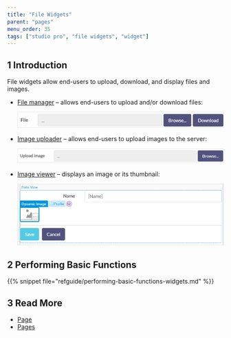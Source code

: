 ```yaml
---
title: "File Widgets"
parent: "pages"
menu_order: 35
tags: ["studio pro", "file widgets", "widget"]
---
```


## 1 Introduction

File widgets allow end-users to upload, download, and display files and images. 

* [File manager](file-manager) – allows end-users to upload and/or download files:

    ![File Manager Example](attachments/file-widgets/file-manager-example.png)

* [Image uploader](image-uploader) – allows end-users to upload images to the server:

    ![Image Uploader Example](attachments/file-widgets/image-uploader-example.png)

* [Image viewer](image-viewer) – displays an image or its thumbnail:

    ![Image Viewer Example](attachments/file-widgets/image-viewer-example.png)

## 2 Performing Basic Functions

{{% snippet file="refguide/performing-basic-functions-widgets.md" %}}

## 3 Read More

* [Page](page)
* [Pages](pages)